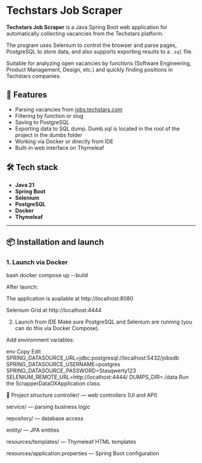 # Techstars Job Scraper

**Techstars Job Scraper** is a Java Spring Boot web application for automatically collecting vacancies from the Techstars platform.

The program uses Selenium to control the browser and parse pages, PostgreSQL to store data, and also supports exporting results to a `.sql` file.

Suitable for analyzing open vacancies by functions (Software Engineering, Product Management, Design, etc.) and quickly finding positions in Techstars companies.

## 🚀 Features
- Parsing vacancies from [jobs.techstars.com](https://jobs.techstars.com)
- Filtering by function or slug
- Saving to PostgreSQL
- Exporting data to SQL dump. Dumb.sql is located in the root of the project in the dumbs folder
- Working via Docker or directly from IDE
- Built-in web interface on Thymeleaf

## 🛠️ Tech stack
- **Java 21**
- **Spring Boot**
- **Selenium**
- **PostgreSQL**
- **Docker**
- **Thymeleaf**

---

## 📦 Installation and launch

### 1. Launch via Docker
bash
docker compose up --build

After launch:

The application is available at http://localhost:8080

Selenium Grid at http://localhost:4444

2. Launch from IDE
Make sure PostgreSQL and Selenium are running (you can do this via Docker Compose).

Add environment variables:

env
Copy
Edit
SPRING_DATASOURCE_URL=jdbc:postgresql://localhost:5432/jobsdb
SPRING_DATASOURCE_USERNAME=postgres
SPRING_DATASOURCE_PASSWORD=Stasqwerty123
SELENIUM_REMOTE_URL=http://localhost:4444/
DUMPS_DIR=./data
Run the ScrapperDataOXApplication class.

📂 Project structure
controller/ — web controllers (UI and API)

service/ — parsing business logic

repository/ — database access

entity/ — JPA entities

resources/templates/ — Thymeleaf HTML templates

resources/application.properties — Spring Boot configuration

